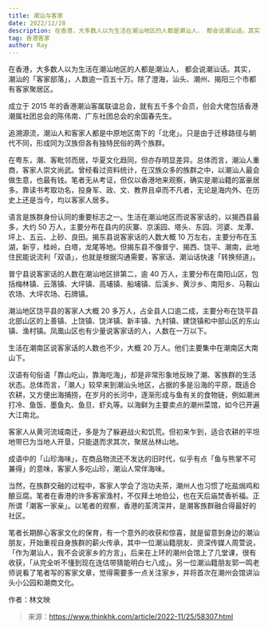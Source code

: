 ```yaml
---
title: 潮汕与客家
date: 2022/12/28
description: 在香港，大多数人以为生活在潮汕地区的人都是潮汕人， 都会说潮汕话。其实，潮汕的「客家部落」，人数逾一百五十万。除了澄海，汕头、潮州、揭阳三个市都有客家聚居区。
tag: 香港客家
author: Ray
---
```


在香港，大多数人以为生活在潮汕地区的人都是潮汕人， 都会说潮汕话。其实，潮汕的「客家部落」，人数逾一百五十万。除了澄海，汕头、潮州、揭阳三个市都有客家聚居区。

成立于 2015 年的香港潮汕客属联谊总会，就有五千多个会员，创会大佬包括香港潮属社团总会的陈伟南、广东社团总会的余国春先生。

追溯源流，潮汕人和客家人都是中原地区南下的「北佬」。只是由于迁移路径与朝代不同，形成同为汉族但各有独特民俗的两个族群。

在粤东，潮、客毗邻而居，华夏文化趋同，但亦存明显差异。总体而言，潮汕人重商，客家人崇文尚武。曾经看过资料统计，在汉族众多的族群之中，以潮汕人最会做生意，也最有钱。笔者无从考证，但仅以香港地来观察，确实是潮汕籍的富豪居多。靠读书考取功名，投身军、政、文、教界且卓而不凡者，无论是海内外、在历史上还是当今，均以客家人居多。

语言是族群身份认同的重要标志之一。生活在潮汕地区而说客家话的，以揭西县最多，大约 50 万人，主要分布在县内的灰寨、京溪园、塔头、东园、河婆、龙潭、坪上、五云、上砂、良田。揭东县说客家话的人数大概 10 万左右，主要分布在玉湖，新亨，桂岭，白塔，龙尾等地。但揭东县不像普宁、揭西、饶平、潮南，此地住民能说流利「双语」，也就是根据沟通需要，客家话、潮汕话快速「转换频道」。

普宁县说客家话的人数在潮汕地区排第二，逾 40 万人，主要分布在南阳山区，包括梅林镇、云落镇、大坪镇、高埔镇、船埔镇、后溪乡、黄沙乡、南阳乡、马鞍山农场、大坪农场、石牌镇。

潮汕地区饶平县的客家人大概 20 多万人，占全县人口逾二成，主要分布在饶平县北部山区的上善镇、上饶镇、饶洋镇、新丰镇、九村镇、建饶镇和中部山区的东山镇、渔村镇。凤凰山区也有少量说客家话的人，人数在一万以下。

生活在潮南区说客家话的人数也不少，大概 20 万人。他们主要集中在潮南区大南山下。

汉语有句俗语「靠山吃山，靠海吃海」，却是非常形象地反映了潮、客族群的生活状态。总体而言，「潮人」较早来到潮汕头地区，占据的多是沿海的平原，既适合农耕，又方便出海捕捞，在岁月的长河中，逐渐形成与鱼有关的食物链，例如潮洲打冷、鱼饭、墨鱼丸、鱼旦、虾丸等。以海鲜为主要卖点的潮州菜馆，如今已开遍大江南北。

客家人从黄河流域南迁，多是为了躲避战火和饥荒。但初来乍到，适合农耕的平坦地带已为当地人开垦，只能退而求其次，聚居丛林山地。

成语中的「山珍海味」，在商品物流还不发达的旧时代，似乎有点「鱼与熊掌不可兼得」的意味，客家人多吃山珍，潮汕人常伴海味。

当然，在族群交融的过程中，客家人学会了泡功夫茶，潮州人也习惯了吃盐焗鸡和酿豆腐。笔者在香港的许多客家渔村，不仅拜土地伯公，也在天后庙焚香祈福。正所谓「潮客一家亲」。以笔者的观察，香港的荃湾深井，是潮客族群融合得最好的社区。

笔者长期醉心客家文化的保育，有一个意外的收获和惊喜，就是留意到身边的潮汕朋友，开始重视自身族群的薪火传承，其中一位潮汕籍朋友、资深传媒人周萱说，「作为潮汕人，我不会说家乡的方言」，后来在上环的潮州会馆上了几堂课，很有收获，「从完全听不懂到现在连估带猜能明白七八成」。另一位潮汕籍朋友郭一鸣老师说看了笔者写的客家文章，觉得需要多一点关注家乡，并将首次在潮州会馆讲汕头小公园和潮商文化。

作者：林文映

> 来源：https://www.thinkhk.com/article/2022-11/25/58307.html
